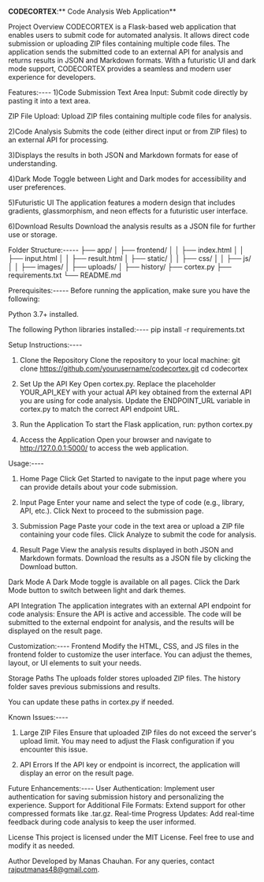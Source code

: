 **CODECORTEX**:** Code Analysis Web Application**


Project Overview
CODECORTEX is a Flask-based web application that enables users to submit code for automated analysis. It allows direct code submission or uploading ZIP files containing multiple code files. The application sends the submitted code to an external API for analysis and returns results in JSON and Markdown formats. With a futuristic UI and dark mode support, CODECORTEX provides a seamless and modern user experience for developers.


Features:----
1)Code Submission
Text Area Input: Submit code directly by pasting it into a text area.

ZIP File Upload: Upload ZIP files containing multiple code files for analysis.

2)Code Analysis
Submits the code (either direct input or from ZIP files) to an external API for processing.

3)Displays the results in both JSON and Markdown formats for ease of understanding.

4)Dark Mode
Toggle between Light and Dark modes for accessibility and user preferences.

5)Futuristic UI
The application features a modern design that includes gradients, glassmorphism, and neon effects for a futuristic user interface.

6)Download Results
Download the analysis results as a JSON file for further use or storage.



Folder Structure:-----
├── app/
│   ├── frontend/
│   │   ├── index.html
│   │   ├── input.html
│   │   ├── result.html
│   ├── static/
│   │   ├── css/
│   │   ├── js/
│   │   ├── images/
│   ├── uploads/
│   ├── history/
├── cortex.py
├── requirements.txt
└── README.md



Prerequisites:-----
Before running the application, make sure you have the following:

Python 3.7+ installed.


The following Python libraries installed:----
pip install -r requirements.txt


Setup Instructions:----
1. Clone the Repository
Clone the repository to your local machine:
git clone https://github.com/yourusername/codecortex.git
cd codecortex

2. Set Up the API Key
Open cortex.py.
Replace the placeholder YOUR_API_KEY with your actual API key obtained from the external API you are using for code analysis.
Update the ENDPOINT_URL variable in cortex.py to match the correct API endpoint URL.

3. Run the Application
To start the Flask application, run:
python cortex.py

4. Access the Application
Open your browser and navigate to http://127.0.0.1:5000/ to access the web application.



Usage:----
1. Home Page
Click Get Started to navigate to the input page where you can provide details about your code submission.

2. Input Page
Enter your name and select the type of code (e.g., library, API, etc.).
Click Next to proceed to the submission page.

3. Submission Page
Paste your code in the text area or upload a ZIP file containing your code files.
Click Analyze to submit the code for analysis.

4. Result Page
View the analysis results displayed in both JSON and Markdown formats.
Download the results as a JSON file by clicking the Download button.

Dark Mode
A Dark Mode toggle is available on all pages.
Click the Dark Mode button to switch between light and dark themes.

API Integration
The application integrates with an external API endpoint for code analysis:
Ensure the API is active and accessible.
The code will be submitted to the external endpoint for analysis, and the results will be displayed on the result page.


Customization:----
Frontend
Modify the HTML, CSS, and JS files in the frontend folder to customize the user interface.
You can adjust the themes, layout, or UI elements to suit your needs.

Storage Paths
The uploads folder stores uploaded ZIP files.
The history folder saves previous submissions and results.

You can update these paths in cortex.py if needed.


Known Issues:----
1. Large ZIP Files
Ensure that uploaded ZIP files do not exceed the server's upload limit. You may need to adjust the Flask configuration if you encounter this issue.

2. API Errors
If the API key or endpoint is incorrect, the application will display an error on the result page.


Future Enhancements:----
User Authentication: Implement user authentication for saving submission history and personalizing the experience.
Support for Additional File Formats: Extend support for other compressed formats like .tar.gz.
Real-time Progress Updates: Add real-time feedback during code analysis to keep the user informed.

License
This project is licensed under the MIT License. Feel free to use and modify it as needed.

Author
Developed by Manas Chauhan. For any queries, contact rajputmanas48@gmail.com.




